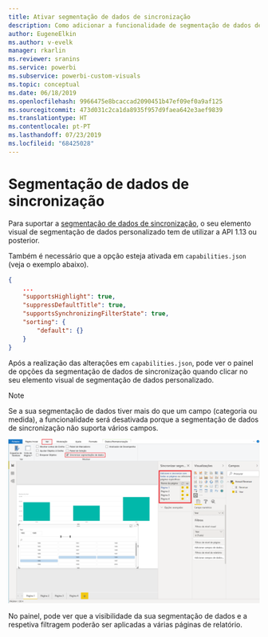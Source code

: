 ```yaml
---
title: Ativar segmentação de dados de sincronização
description: Como adicionar a funcionalidade de segmentação de dados de sincronização para elementos visuais do Power BI
author: EugeneElkin
ms.author: v-evelk
manager: rkarlin
ms.reviewer: sranins
ms.service: powerbi
ms.subservice: powerbi-custom-visuals
ms.topic: conceptual
ms.date: 06/18/2019
ms.openlocfilehash: 9966475e8bcaccad2090451b47ef09ef0a9af125
ms.sourcegitcommit: 473d031c2ca1da8935f957d9faea642e3aef9839
ms.translationtype: HT
ms.contentlocale: pt-PT
ms.lasthandoff: 07/23/2019
ms.locfileid: "68425028"
---
```

# <a name="sync-slicers"></a>Segmentação de dados de sincronização

Para suportar a [segmentação de dados de sincronização](https://docs.microsoft.com/power-bi/desktop-slicers), o seu elemento visual de segmentação de dados personalizado tem de utilizar a API 1.13 ou posterior.

Também é necessário que a opção esteja ativada em `capabilities.json` (veja o exemplo abaixo).

```json
{
    ...
    "supportsHighlight": true,
    "suppressDefaultTitle": true,
    "supportsSynchronizingFilterState": true,
    "sorting": {
        "default": {}
    }
}
```

Após a realização das alterações em `capabilities.json`, pode ver o painel de opções da segmentação de dados de sincronização quando clicar no seu elemento visual de segmentação de dados personalizado.

> [!NOTE]
> Se a sua segmentação de dados tiver mais do que um campo (categoria ou medida), a funcionalidade será desativada porque a segmentação de dados de sincronização não suporta vários campos.

![Painel de segmentação de dados de sincronização](./media/sync-slicers-panel.png)

No painel, pode ver que a visibilidade da sua segmentação de dados e a respetiva filtragem poderão ser aplicadas a várias páginas de relatório.
